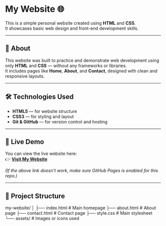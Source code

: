 # My Website 🌐

This is a simple personal website created using **HTML** and **CSS**.  
It showcases basic web design and front-end development skills.

---

## 🧩 About

This website was built to practice and demonstrate web development using only **HTML** and **CSS** — without any frameworks or libraries.  
It includes pages like **Home**, **About**, and **Contact**, designed with clean and responsive layouts.

---

## 🛠️ Technologies Used

- **HTML5** — for website structure  
- **CSS3** — for styling and layout  
- **Git & GitHub** — for version control and hosting  

---

## 🚀 Live Demo

You can view the live website here:  
👉 [**Visit My Website**](https://codecolonel.github.io/my-website)

*(If the above link doesn’t work, make sure GitHub Pages is enabled for this repo.)*

---

## 📁 Project Structure

my-website/
│
├── index.html # Main homepage
├── about.html # About page
├── contact.html # Contact page
├── style.css # Main stylesheet
└── assets/ # Images or icons used
